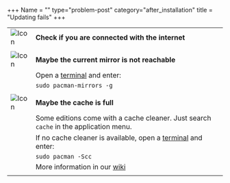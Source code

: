 +++
Name = ""
type="problem-post"
category="after_installation"
title = "Updating fails"
+++

|   |   |
|---|---|
| ![Icon](;baseurl;/img/actions/question.svg) | **Check if you are connected with the internet** |
|   |   |
| ![Icon](;baseurl;/img/actions/warning.svg) | **Maybe the current mirror is not reachable** |
|                                                   | Open a [terminal](;baseurl;commonproblems/howtoterminal) and enter: |
|                                                   | `sudo pacman-mirrors -g` |
|   |   |
| ![Icon](;baseurl;/img/actions/warning.svg) | **Maybe the cache is full** |
|                                                   | Some editions come with a cache cleaner. Just search `cache` in the application menu. |
|                                                   | If no cache cleaner is available, open a [terminal](;baseurl;commonproblems/howtoterminal) and enter: |
|                                                   | `sudo pacman -Scc` |
|                                                   | More information in our [wiki](https://wiki.manjaro.org/index.php?title=Pacman_Tips#Cleaning_Packages) |
|   |   |